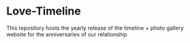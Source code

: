 # Love-Timeline
This repository hosts the yearly release of the timeline + photo gallery website for the anniversaries of our relationship 
